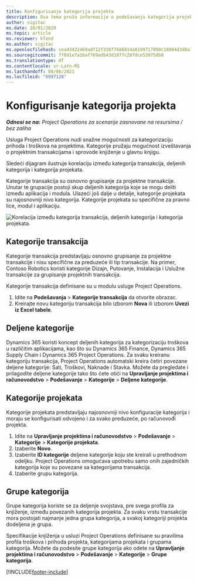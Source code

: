 ```yaml
---
title: Konfigurisanje kategorija projekta
description: Ova tema pruža informacije o podešavanju kategorija projekata.
author: sigitac
ms.date: 10/01/2020
ms.topic: article
ms.reviewer: kfend
ms.author: sigitac
ms.openlocfilehash: cea43422469adf12f336f7686814a8199717090c18804d3d0a7509452349566e
ms.sourcegitcommit: 7f8d1e7a16af769adb43d1877c28fdce53975db8
ms.translationtype: HT
ms.contentlocale: sr-Latn-RS
ms.lasthandoff: 08/06/2021
ms.locfileid: "6997128"
---
```

# <a name="configure-project-categories"></a>Konfigurisanje kategorija projekta

_**Odnosi se na:** Project Operations za scenarije zasnovane na resursima / bez zaliha_

Usluga Project Operations nudi snažne mogućnosti za kategorizaciju prihoda i troškova na projektima. Kategorije pružaju mogućnost izveštavanja o projektnim transakcijama i sprovode knjiženje u glavnu knjigu.

Sledeći dijagram ilustruje korelaciju između kategorija transakcija, deljenih kategorija i kategorija projekata. 

Kategorije transakcija su osnovno grupisanje za projektne transakcije. Unutar te grupacije postoji skup deljenih kategorija koje se mogu deliti između aplikacija i modula. Ulazeći još dalje u detalje, kategorije projekata su najosnovniji nivo kategorija. Kategorije projekata su specifične za pravno lice, modul i aplikaciju.

![Korelacija između kategorija transakcija, deljenih kategorija i kategorija projekata.](media/project-categories.png)

## <a name="transaction-categories"></a>Kategorije transakcija

Kategorije transakcija predstavljaju osnovno grupisanje za projektne transakcije i nisu specifične za preduzeće ili tip transakcije. Na primer, Contoso Robotics koristi kategorije Dizajn, Putovanje, Instalacija i Uslužne transakcije za grupisanje projektnih transakcija.

Kategorije transakcija definisane su u modulu usluge Project Operations. 
1. Idite na **Podešavanja** \> **Kategorije transakcija** da otvorite obrazac. 
2. Kreirajte novu kategoriju transakcija bilo izborom **Nova** ili izborom **Uvezi iz Excel tabele**.

## <a name="shared-categories"></a>Deljene kategorije

Dynamics 365 koristi koncept deljenih kategorija za kategorizaciju troškova u različitim aplikacijama, kao što su Dynamics 365 Finance, Dynamics 365 Supply Chain i Dynamics 365 Project Operations. Za svaku kreiranu kategoriju transakcija, Project Operations automatski kreira četiri povezane deljene kategorije: Sati, Troškovi, Naknade i Stavka. Možete da pregledate i prilagodite deljene kategorije tako što ćete otići na **Upravljanje projektima i računovodstvo** \> **Podešavanje** \> **Kategorije** \> **Deljene kategorije**.

## <a name="project-categories"></a>Kategorije projekata

Kategorije projekata predstavljaju najosnovniji nivo konfiguracije kategorija i moraju se konfigurisati odvojeno i za svako preduzeće, po računovođi projekta.

1. Idite na **Upravljanje projektima i računovodstvo** \> **Podešavanje** \> **Kategorije** \> **Kategorije projekata**.
2. Izaberite **Novo**.
3. Izaberite **ID kategorije** deljene kategorije koju ste kreirali u prethodnom odeljku. Project Operations omogućava upotrebu samo onih zajedničkih kategorija koje su povezane sa kategorijama transakcija.
4. Izaberite grupu kategorija.

## <a name="category-groups"></a>Grupe kategorija

Grupe kategorija koriste se za deljenje svojstava, pre svega profila za knjiženje, između povezanih kategorija projekta. Za svaku vrstu transakcije mora postojati najmanje jedna grupa kategorija, a svakoj kategoriji projekta dodeljena je grupa.

Specifikacije knjiženja u usluzi Project Operations definisane su pravilima profila troškova i prihoda projekta, kategorijama projekata i grupama kategorija. Možete da podesite grupe kategorija ako odete na **Upravljanje projektima i računovodstvo** \> **Podešavanje** \> **Kategorije** \> **Grupe kategorija**.


[!INCLUDE[footer-include](../includes/footer-banner.md)]